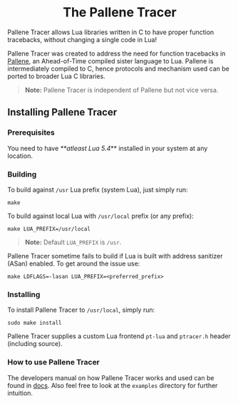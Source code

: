 <h1 align="center">The Pallene Tracer</h1>

Pallene Tracer allows Lua libraries written in C to have proper function tracebacks, without changing a single code in Lua!

Pallene Tracer was created to address the need for function tracebacks in [Pallene](https://github.com/pallene-lang/pallene), an Ahead-of-Time compiled sister language to Lua. Pallene is intermediately compiled to C, hence protocols and mechanism used can be ported to broader Lua C libraries.

> **Note:** Pallene Tracer is independent of Pallene but not vice versa.

## Installing Pallene Tracer

### Prerequisites

You need to have _**atleast Lua 5.4_** installed in your system at any location.

### Building

To build against `/usr` Lua prefix (system Lua), just simply run:
```
make
```

To build against local Lua with `/usr/local` prefix (or any prefix):
```
make LUA_PREFIX=/usr/local
```

> **Note:** Default `LUA_PREFIX` is `/usr`.

Pallene Tracer sometime fails to build if Lua is built with address sanitizer (ASan) enabled. To get around the issue use: 
```
make LDFLAGS=-lasan LUA_PREFIX=<preferred_prefix>
```

### Installing

To install Pallene Tracer to `/usr/local`, simply run:
```
sudo make install
```

Pallene Tracer supplies a custom Lua frontend `pt-lua` and `ptracer.h` header (including source).

### How to use Pallene Tracer

The developers manual on how Pallene Tracer works and used can be found in [docs](https://github.com/pallene-lang/pallene-tracer/blob/main/docs/MANUAL.md). Also feel free to look at the `examples` directory for further intuition.
